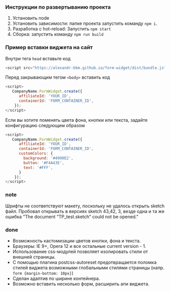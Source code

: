 ### Инструкции по развертыванию проекта
1. Установить node
2. Установить зависимости: папке проекта запустить команду `npm i`.
3. Разработка с hot-reload: Запустить `npm start`
4. Сборка: запустить команду `npm run build`

### Пример вставки виджета на сайт
Внутри тега `head` вставьте код
```javascript
<script src="https://alexandr-bbm.github.io/form-widget/dist/bundle.js"></script>
```

Перед закрывающим тегом `<body>` вставить код
```javascript
<script>
   CompanyName.FormWidget.create({
      affiliateId: 'YOUR_ID',
      containerId: 'FORM_CONTAINER_ID',
    });
</script>
```

Если вы хотите поменять цвета фона, кнопки или текста, задайте конфигурацию следующим образом
```javascript
<script>
   CompanyName.FormWidget.create({
      affiliateId: 'YOUR_ID',
      containerId: 'FORM_CONTAINER_ID',
      customColors: {
        background: '#4990E2',
        button: '#F4A43E',
        text: '#FFF',
      }
    });
</script>
```

### note
Шрифты не соответствуют макету, поскольку не удалось открыть sketch файл.
Пробовал открывать в версиях sketch 43,42, 3, везде одна и та же ошибка
"The document “TP_test.sketch” could not be opened."

### done
- Возможность кастомизации цветов кнопки, фона и текста.
- Браузеры: IE 9+, Opera 12 и все остальные current version - 1.
- Использование css-модулей позволяет изолировать стили от внешней страницы.
- С помощью плагина postcss-autoreset предотвращается поломка стилей
виджета возможными глобальными стилями страницы (напр. `form {margin-bottom: 10px}`)
- Cделан адаптив по ширине контейнера.
- Возможно вставить несколько форм, расширить апи виджета.
